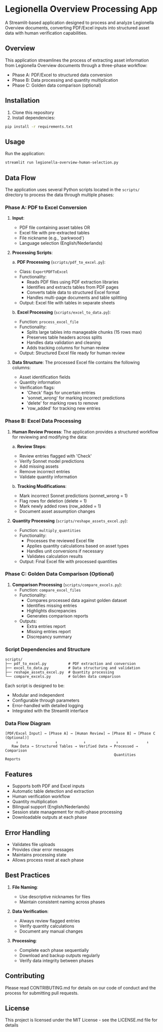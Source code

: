 # Legionella Overview Processing App

A Streamlit-based application designed to process and analyze Legionella Overview documents, converting PDF/Excel inputs into structured asset data with human verification capabilities.

## Overview

This application streamlines the process of extracting asset information from Legionella Overview documents through a three-phase workflow:
- Phase A: PDF/Excel to structured data conversion
- Phase B: Data processing and quantity multiplication
- Phase C: Golden data comparison (optional)

## Installation

1. Clone this repository
2. Install dependencies:
```bash
pip install -r requirements.txt
```

## Usage

Run the application:
```bash
streamlit run legionella-overview-human-selection.py
```

## Data Flow

The application uses several Python scripts located in the `scripts/` directory to process the data through multiple phases:

### Phase A: PDF to Excel Conversion

1. **Input**:
   - PDF file containing asset tables OR
   - Excel file with pre-extracted tables
   - File nickname (e.g., 'parkwood')
   - Language selection (English/Nederlands)

2. **Processing Scripts**:
   
   a. **PDF Processing** (`scripts/pdf_to_excel.py`):
   - Class: `ExportPDFToExcel`
   - Functionality:
     - Reads PDF files using PDF extraction libraries
     - Identifies and extracts tables from PDF pages
     - Converts table data to structured Excel format
     - Handles multi-page documents and table splitting
   - Output: Excel file with tables in separate sheets

   b. **Excel Processing** (`scripts/excel_to_data.py`):
   - Function: `process_excel_file`
   - Functionality:
     - Splits large tables into manageable chunks (15 rows max)
     - Preserves table headers across splits
     - Handles data validation and cleaning
     - Adds tracking columns for human review
   - Output: Structured Excel file ready for human review

3. **Data Structure**:
   The processed Excel file contains the following columns:
   - Asset identification fields
   - Quantity information
   - Verification flags:
     - 'Check' flags for uncertain entries
     - 'sonnet_wrong' for marking incorrect predictions
     - 'delete' for marking rows to remove
     - 'row_added' for tracking new entries

### Phase B: Excel Data Processing

1. **Human Review Process**:
   The application provides a structured workflow for reviewing and modifying the data:
   
   a. **Review Steps**:
   - Review entries flagged with 'Check'
   - Verify Sonnet model predictions
   - Add missing assets
   - Remove incorrect entries
   - Validate quantity information

   b. **Tracking Modifications**:
   - Mark incorrect Sonnet predictions (sonnet_wrong = 1)
   - Flag rows for deletion (delete = 1)
   - Mark newly added rows (row_added = 1)
   - Document asset assumption changes

2. **Quantity Processing** (`scripts/reshape_assets_excel.py`):
   - Function: `multiply_quantities`
   - Functionality:
     - Processes the reviewed Excel file
     - Applies quantity calculations based on asset types
     - Handles unit conversions if necessary
     - Validates calculation results
   - Output: Final Excel file with processed quantities

### Phase C: Golden Data Comparison (Optional)

1. **Comparison Processing** (`scripts/compare_excels.py`):
   - Function: `compare_excel_files`
   - Functionality:
     - Compares processed data against golden dataset
     - Identifies missing entries
     - Highlights discrepancies
     - Generates comparison reports
   - Outputs:
     - Extra entries report
     - Missing entries report
     - Discrepancy summary

### Script Dependencies and Structure

```
scripts/
├── pdf_to_excel.py          # PDF extraction and conversion
├── excel_to_data.py         # Data structuring and validation
├── reshape_assets_excel.py  # Quantity processing
└── compare_excels.py        # Golden data comparison
```

Each script is designed to be:
- Modular and independent
- Configurable through parameters
- Error-handled with detailed logging
- Integrated with the Streamlit interface

### Data Flow Diagram

```
[PDF/Excel Input] → [Phase A] → [Human Review] → [Phase B] → [Phase C (Optional)]
     ↓                 ↓            ↓              ↓             ↓
   Raw Data → Structured Tables → Verified Data → Processed → Comparison
                                                  Quantities    Reports
```

## Features

- Supports both PDF and Excel inputs
- Automatic table detection and extraction
- Human verification workflow
- Quantity multiplication
- Bilingual support (English/Nederlands)
- Session state management for multi-phase processing
- Downloadable outputs at each phase

## Error Handling

- Validates file uploads
- Provides clear error messages
- Maintains processing state
- Allows process reset at each phase

## Best Practices

1. **File Naming**:
   - Use descriptive nicknames for files
   - Maintain consistent naming across phases

2. **Data Verification**:
   - Always review flagged entries
   - Verify quantity calculations
   - Document any manual changes

3. **Processing**:
   - Complete each phase sequentially
   - Download and backup outputs regularly
   - Verify data integrity between phases

## Contributing

Please read CONTRIBUTING.md for details on our code of conduct and the process for submitting pull requests.

## License

This project is licensed under the MIT License - see the LICENSE.md file for details 